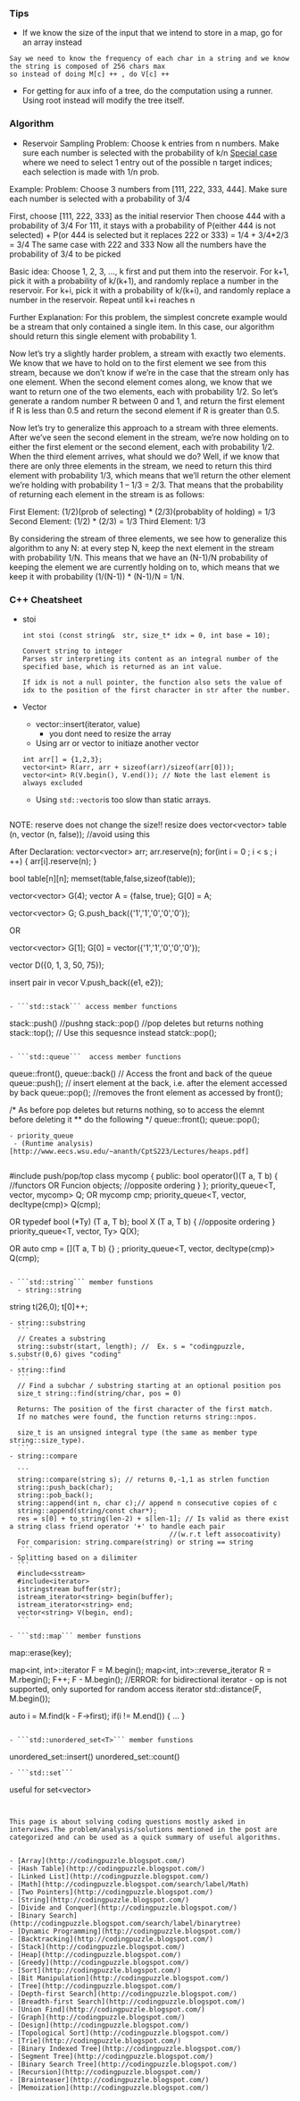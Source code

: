### Tips
  - If we know the size of the input that we intend to store in a map, go for an array instead
  ```
  Say we need to know the frequency of each char in a string and we know the string is composed of 256 chars max
  so instead of doing M[c] ++ , do V[c] ++
  
  ```
  - For getting for aux info of a tree, do the computation using a runner. Using root instead will modify the tree itself.

### Algorithm
- Reservoir Sampling
Problem: Choose k entries from n numbers. Make sure each number is selected with the probability of k/n
[Special case](https://leetcode.com/problems/random-pick-index/)
where we need to select 1 entry out of the possible n target indices; each selection is made with 1/n prob.

Example:
Problem: Choose 3 numbers from [111, 222, 333, 444]. Make sure each number is selected with a probability of 3/4

First, choose [111, 222, 333] as the initial reservior
Then choose 444 with a probability of 3/4
For 111, it stays with a probability of
P(either 444 is not selected) + P(or 444 is selected but it replaces 222 or 333)
= 1/4 + 3/4*2/3
= 3/4
The same case with 222 and 333
Now all the numbers have the probability of 3/4 to be picked

Basic idea:
Choose 1, 2, 3, ..., k first and put them into the reservoir.
For k+1, pick it with a probability of k/(k+1), and randomly replace a number in the reservoir.
For k+i, pick it with a probability of k/(k+i), and randomly replace a number in the reservoir.
Repeat until k+i reaches n

Further Explanation: 
For this problem, the simplest concrete example would be a stream that only contained a single item. In this case, our algorithm should return this single element with probability 1. 

Now let’s try a slightly harder problem, a stream with exactly two elements. We know that we have to hold on to the first element we see from this stream, because we don’t know if we’re in the case that the stream only has one element. When the second element comes along, we know that we want to return one of the two elements, each with probability 1/2. So let’s generate a random number R between 0 and 1, and return the first element if R is less than 0.5 and return the second element if R is greater than 0.5.

Now let’s try to generalize this approach to a stream with three elements. After we’ve seen the second element in the stream, we’re now holding on to either the first element or the second element, each with probability 1/2. When the third element arrives, what should we do? Well, if we know that there are only three elements in the stream, we need to return this third element with probability 1/3, which means that we’ll return the other element we’re holding with probability 1 – 1/3 = 2/3. That means that the probability of returning each element in the stream is as follows:

First Element: (1/2)(prob of selecting) * (2/3)(probablity of holding) = 1/3
Second Element: (1/2) * (2/3) = 1/3
Third Element: 1/3

By considering the stream of three elements, we see how to generalize this algorithm to any N: at every step N, keep the next element in the stream with probability 1/N. This means that we have an (N-1)/N probability of keeping the element we are currently holding on to, which means that we keep it with probability (1/(N-1)) * (N-1)/N = 1/N.


### C++ Cheatsheet
- stoi
  ```
  int stoi (const string&  str, size_t* idx = 0, int base = 10);
  
  Convert string to integer
  Parses str interpreting its content as an integral number of the specified base, which is returned as an int value.

  If idx is not a null pointer, the function also sets the value of idx to the position of the first character in str after the number.  
  ```
  
- Vector
  - vector::insert(iterator, value)
    - you dont need to resize the array
  - Using arr or vector to initiaze another vector
  ```
  int arr[] = {1,2,3};
  vector<int> R(arr, arr + sizeof(arr)/sizeof(arr[0]));
  vector<int> R(V.begin(), V.end()); // Note the last element is always excluded
  ```
  - Using ```std::vector```is too slow than static arrays.
  ```
NOTE: reserve does not change the size!! resize does
vector<vector<bool>> table (n, vector<bool> (n, false)); //avoid using this

After Declaration:
vector<vector<int>> arr;
arr.reserve(n); 
for(int i = 0 ; i < s ; i ++) {
  arr[i].reserve(n);
}


bool table[n][n];
memset(table,false,sizeof(table));

vector<vector<bool>> G(4);
vector<char> A = {false, true};
G[0] = A;

vector<vector<char>> G;
G.push_back({'1','1','0','0','0'});

OR

vector<vector<char>> G[1];
G[0] = vector<char>({'1','1','0','0','0'});

vector<int> D({0, 1, 3, 50, 75});

insert pair in vecor
V.push_back({e1, e2});

```

- ```std::stack``` access member functions
```
stack::push()  //pushng
stack::pop()  //pop deletes but returns nothing
stack::top(); // Use this sequesnce instead
statck::pop();
```

- ```std::queue```  access member functions

```
queue::front(), queue::back() // Access the front and back of the queue
queue::push(); // insert element at the back, i.e. after the element accessed by back
queue::pop();  //removes the front element as  accessed by front();

/* As before pop deletes but returns nothing, so to access the elemnt before deleting it
** do the following
*/
queue::front();
queue::pop();
```
- priority_queue 
 - (Runtime analysis)[http://www.eecs.wsu.edu/~ananth/CptS223/Lectures/heaps.pdf]
 
```
#include<algorithm>
push/pop/top
class mycomp {
  public:
  bool operator()(T a, T b) { //functors OR Funcion objects;
    //opposite ordering
  }
};
priority_queue<T, vector<T>, mycomp> Q;
OR
mycomp cmp;
priority_queue<T, vector<T>, decltype(cmp)> Q(cmp);

OR
typedef bool (*Ty) (T a, T b);
bool X (T a, T b) {
//opposite ordering
}
priority_queue<T, vector<T>, Ty> Q(X);

OR
auto cmp = [](T a, T b) {} ;
priority_queue<T, vector<T>, decltype(cmp)> Q(cmp);

```

- ```std::string``` member funstions
  - string::string
  ```
  string t(26,0);
  t[0]++;
  
  ```
  - string::substring
    ```
    // Creates a substring
    string::substr(start, length); //  Ex. s = "codingpuzzle, s.substr(0,6) gives "coding" 
    ```
  - string::find
    ```
    // Find a subchar / substring starting at an optional position pos
    size_t string::find(string/char, pos = 0)
    
    Returns: The position of the first character of the first match.
    If no matches were found, the function returns string::npos.

    size_t is an unsigned integral type (the same as member type string::size_type).
    ```
  - string::compare
  
    ```
    string::compare(string s); // returns 0,-1,1 as strlen function
    string::push_back(char);
    string::pob_back();
    string::append(int n, char c);// append n consecutive copies of c
    string::append(string/const char*);
    res = s[0] + to_string(len-2) + s[len-1]; // Is valid as there exist a string class friend operator '+' to handle each pair
                                          //(w.r.t left assocoativity)
    For comparision: string.compare(string) or string == string  
     ``` 
  - Splitting based on a dilimiter
    ```
    #include<sstream>
    #include<iterator>
    istringstream buffer(str);
    istream_iterator<string> begin(buffer);
    istream_iterator<string> end;
    vector<string> V(begin, end);
    ```

- ```std::map``` member funstions
```
map::erase(key); 

 map<int, int>::iterator  F = M.begin();
 map<int, int>::reverse_iterator  R = M.rbegin();
 F++;
 F - M.begin(); //ERROR: for bidirectional iterator  - op is not supported, only suported for random access iterator
 std::distance(F, M.begin());

  auto i = M.find(k - F->first);
  if(i != M.end()) {
    ...
  }




```

- ```std::unordered_set<T>``` member funstions
```
unordered_set::insert(<T>)
unordered_set::count(<T>)
```
- ```std::set```
```
useful for set<vector<int>>
```


This page is about solving coding questions mostly asked in interviews.The problem/analysis/solutions mentioned in the post are categorized and can be used as a quick summary of useful algorithms. 


- [Array](http://codingpuzzle.blogspot.com/)
- [Hash Table](http://codingpuzzle.blogspot.com/)
- [Linked List](http://codingpuzzle.blogspot.com/)
- [Math](http://codingpuzzle.blogspot.com/search/label/Math)
- [Two Pointers](http://codingpuzzle.blogspot.com/)
- [String](http://codingpuzzle.blogspot.com/)
- [Divide and Conquer](http://codingpuzzle.blogspot.com/)
- [Binary Search](http://codingpuzzle.blogspot.com/search/label/binarytree)
- [Dynamic Programming](http://codingpuzzle.blogspot.com/)
- [Backtracking](http://codingpuzzle.blogspot.com/)
- [Stack](http://codingpuzzle.blogspot.com/)
- [Heap](http://codingpuzzle.blogspot.com/)
- [Greedy](http://codingpuzzle.blogspot.com/)
- [Sort](http://codingpuzzle.blogspot.com/)
- [Bit Manipulation](http://codingpuzzle.blogspot.com/)
- [Tree](http://codingpuzzle.blogspot.com/)
- [Depth-first Search](http://codingpuzzle.blogspot.com/)
- [Breadth-first Search](http://codingpuzzle.blogspot.com/)
- [Union Find](http://codingpuzzle.blogspot.com/)
- [Graph](http://codingpuzzle.blogspot.com/)
- [Design](http://codingpuzzle.blogspot.com/)
- [Topological Sort](http://codingpuzzle.blogspot.com/)
- [Trie](http://codingpuzzle.blogspot.com/)
- [Binary Indexed Tree](http://codingpuzzle.blogspot.com/)
- [Segment Tree](http://codingpuzzle.blogspot.com/)
- [Binary Search Tree](http://codingpuzzle.blogspot.com/)
- [Recursion](http://codingpuzzle.blogspot.com/)
- [Brainteaser](http://codingpuzzle.blogspot.com/)
- [Memoization](http://codingpuzzle.blogspot.com/)
